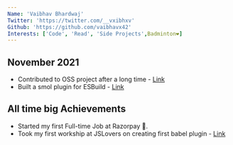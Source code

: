 ```yaml
---
Name: 'Vaibhav Bhardwaj'
Twitter: 'https://twitter.com/__vxibhxv'
Github: 'https://github.com/vaibhavx42'
Interests: ['Code', 'Read', 'Side Projects',Badminton❤️]
---
```


## November 2021

- Contributed to OSS project after a long time - [Link](https://github.com/thysultan/stylis.js/pull/276)
- Built a smol plugin for ESBuild - [Link](https://github.com/plxity/esbuild-cross-browser-css)

## All time big Achievements

- Started my first Full-time Job at Razorpay 🎉.
- Took my first workship at JSLovers on creating first babel plugin - [Link](https://www.youtube.com/watch?v=dgK__fSFZzc)